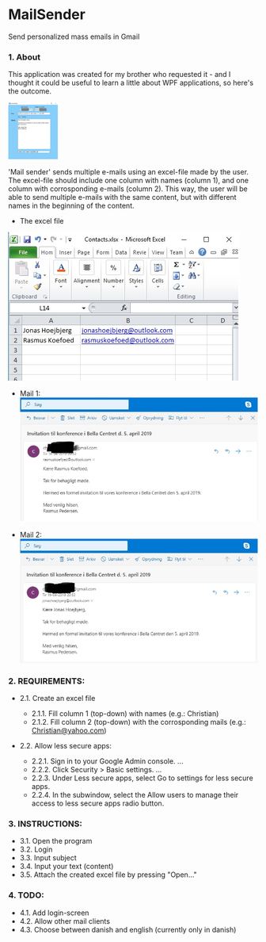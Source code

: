 # MailSender
Send personalized mass emails in Gmail

### 1. About

This application was created for my brother who requested it - and I 
thought it could be useful to learn a little about WPF applications,
so here's the outcome.

<img src="https://github.com/christianshub/MailSender/blob/master/Billeder/App.jpg" width="100">


'Mail sender' sends multiple e-mails using an excel-file made by the
user. The excel-file should include one column with names (column 1),
and one column with corrosponding e-mails (column 2). 
This way, the user will be able to send multiple e-mails with the same
content, but with different names in the beginning of the content.

- The excel file

![](https://github.com/christianshub/MailSender/blob/master/Billeder/Excel.jpg)

- Mail 1:
![](https://github.com/christianshub/MailSender/blob/master/Billeder/Mail1.jpg)

- Mail 2:
![](https://github.com/christianshub/MailSender/blob/master/Billeder/Mail2.jpg)


### 2. REQUIREMENTS:   

- 2.1. Create an excel file
  + 2.1.1. Fill column 1 (top-down) with names (e.g.: Christian)
  + 2.1.2. Fill column 2 (top-down) with the corrosponding mails (e.g.: Christian@yahoo.com)

- 2.2. Allow less secure apps:
  + 2.2.1. Sign in to your Google Admin console. ...
  + 2.2.2. Click Security > Basic settings. ...
  + 2.2.3. Under Less secure apps, select Go to settings for less secure apps.
  + 2.2.4. In the subwindow, select the Allow users to manage their access to less secure apps radio button.

### 3. INSTRUCTIONS:

- 3.1. Open the program
- 3.2. Login
- 3.3. Input subject
- 3.4. Input your text (content)
- 3.5. Attach the created excel file by pressing "Open..."

### 4. TODO:

- 4.1. Add login-screen
- 4.2. Allow other mail clients
- 4.3. Choose between danish and english (currently only in danish)
    
